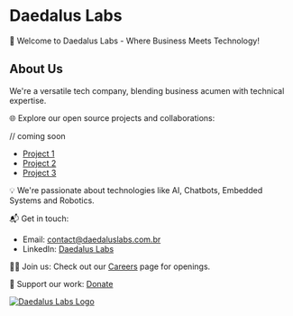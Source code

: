 # Daedalus Labs

🚀 Welcome to Daedalus Labs - Where Business Meets Technology!

## About Us
We're a versatile tech company, blending business acumen with technical expertise.

🌐 Explore our open source projects and collaborations:

// coming soon
- [Project 1](link_to_project1)
- [Project 2](link_to_project2)
- [Project 3](link_to_project3)

💡 We're passionate about technologies like AI, Chatbots, Embedded Systems and Robotics.

📬 Get in touch:
- Email: [contact@daedaluslabs.com.br](mailto:contact@daedaluslabs.com.br)
- LinkedIn: [Daedalus Labs](https://www.linkedin.com/company/daedaluslabs)

👩‍💻 Join us: Check out our [Careers](https://www.linkedin.com/company/daedaluslabs/jobs/) page for openings.

🌟 Support our work: [Donate](link_to_donate)

[![Daedalus Labs Logo](logo_url)](https://daedaluslabs.com.br)
